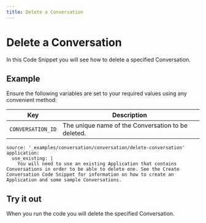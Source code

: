 ```yaml
---
title: Delete a Conversation
---
```


# Delete a Conversation

In this Code Snippet you will see how to delete a specified Conversation.

## Example

Ensure the following variables are set to your required values using any convenient method:

Key | Description
-- | --
`CONVERSATION_ID` | The unique name of the Conversation to be deleted.

```code_snippets
source: '_examples/conversation/conversation/delete-conversation'
application:
  use_existing: |
    You will need to use an existing Application that contains Conversations in order to be able to delete one. See the Create Conversation Code Snippet for information on how to create an Application and some sample Conversations.
```

## Try it out

When you run the code you will delete the specified Conversation.
